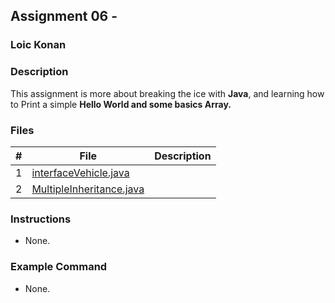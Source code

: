 ## Assignment 06 - 

### Loic Konan

### Description

This assignment is more about breaking the ice with **Java**, and learning how to Print a simple **Hello World and some basics Array.**

### Files

|   #   | File                                                 | Description |
| :---: | ---------------------------------------------------- | ----------- |
|   1   | [interfaceVehicle.java](interfaceVehicle.java)       |             |
|   2   | [MultipleInheritance.java](MultipleInheritance.java) |             |

### Instructions

- None.

### Example Command

- None.
